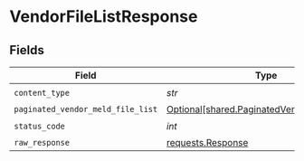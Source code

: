 # VendorFileListResponse


## Fields

| Field                                                                                              | Type                                                                                               | Required                                                                                           | Description                                                                                        |
| -------------------------------------------------------------------------------------------------- | -------------------------------------------------------------------------------------------------- | -------------------------------------------------------------------------------------------------- | -------------------------------------------------------------------------------------------------- |
| `content_type`                                                                                     | *str*                                                                                              | :heavy_check_mark:                                                                                 | N/A                                                                                                |
| `paginated_vendor_meld_file_list`                                                                  | [Optional[shared.PaginatedVendorMeldFileList]](../../models/shared/paginatedvendormeldfilelist.md) | :heavy_minus_sign:                                                                                 | N/A                                                                                                |
| `status_code`                                                                                      | *int*                                                                                              | :heavy_check_mark:                                                                                 | N/A                                                                                                |
| `raw_response`                                                                                     | [requests.Response](https://requests.readthedocs.io/en/latest/api/#requests.Response)              | :heavy_minus_sign:                                                                                 | N/A                                                                                                |